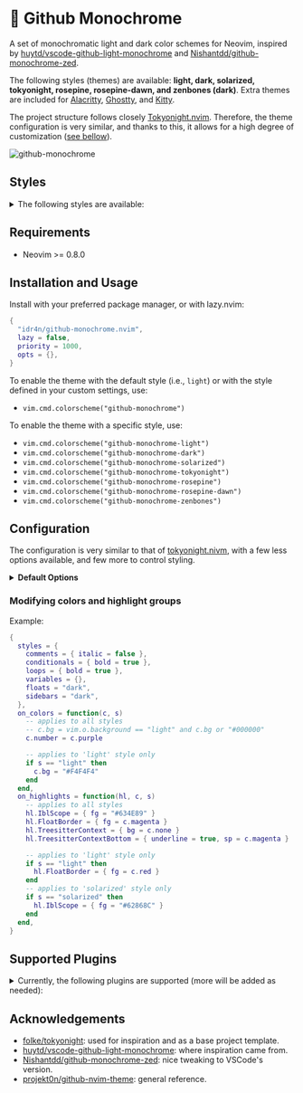 # 🎨 Github Monochrome

A set of monochromatic light and dark color schemes for Neovim, inspired by [huytd/vscode-github-light-monochrome](https://github.com/huytd/vscode-github-light-monochrome) and [Nishantdd/github-monochrome-zed](https://github.com/Nishantdd/github-monochrome-zed).

The following styles (themes) are available: **light, dark, solarized, tokyonight, rosepine, rosepine-dawn, and zenbones (dark)**. Extra themes are included for [Alacritty](https://github.com/alacritty/alacritty), [Ghostty](https://ghostty.org/), and [Kitty](https://github.com/kovidgoyal/kitty).

The project structure follows closely [Tokyonight.nvim](https://github.com/folke/tokyonight.nvim). Therefore, the theme configuration is very similar, and thanks to this, it allows for a high degree of customization ([see bellow](#configuration)).

![github-monochrome](https://github.com/user-attachments/assets/405403ff-a08c-43d4-a05b-b6c6414268ab)


## Styles

<details>
<summary>The following styles are available:</summary>

<br>

<details>
<summary><b>light</b></summary>

![github-monochrome-light](https://github.com/user-attachments/assets/264b9637-3efe-4bfe-9134-da79c906e6e6)

Activate with `vim.cmd.colorscheme("github-monochrome-light")`.

</details>

<details>
<summary><b>dark</b></summary>

![github-monochrome-dark](https://github.com/user-attachments/assets/b73e7004-25c8-453c-a782-c106647538af)

Activate with `vim.cmd.colorscheme("github-monochrome-dark")`.

</details>

<details>
<summary><b>solarized</b></summary>
  
![github-monochrome-solarized](https://github.com/user-attachments/assets/4bc5f9d7-bb12-4aaa-a7cc-28312f9f4bf8)

Activate with `vim.cmd.colorscheme("github-monochrome-solarized")`.

This style is based on [edheltzel/vscode-better-solarized](https://github.com/edheltzel/vscode-better-solarized) and [maxmx03/solarized.nvim](https://github.com/maxmx03/solarized.nvim)

</details>

<details>
<summary><b>rosepine</b></summary>

![github-monochrome-rosepine](https://github.com/user-attachments/assets/902d493c-007e-418c-b1b5-582d1a355379)

Activate with `vim.cmd.colorscheme("github-monochrome-rosepine")`.

This style is based on [rose-pine/neovim](https://github.com/rose-pine/neovim).

</details>

<details>
<summary><b>rosepine-dawn</b></summary>

![github-monochrome-rosepine-dawn](https://github.com/user-attachments/assets/dd57e4b4-9724-47dd-98f8-ee2471ebbc3d)

Activate with `vim.cmd.colorscheme("github-monochrome-rosepine-dawn")`.

This style is based on [rose-pine/neovim](https://github.com/rose-pine/neovim).

</details>

<details>
<summary><b>tokyonight</b></summary>

![github-monochrome-tokyonight](https://github.com/user-attachments/assets/2a97940c-7b93-4ee9-9d0a-6e0299facc0f)

Activate with `vim.cmd.colorscheme("github-monochrome-tokyonight")`

This style is based on [folke/tokyonight.nvim](https://github.com/folke/tokyonight.nvim).

</details>

<details>
<summary><b>zenbones</b></summary>
  
![github-monochrome-zenbones](https://github.com/user-attachments/assets/acc03f23-8926-41ec-8e7c-c26b3dd8a40f)

Activate with `vim.cmd.colorscheme("github-monochrome-zenbones")`

This style is based on [zenbones-theme/zenbones.nvim](https://github.com/zenbones-theme/zenbones.nvim)

</details>
</details>


## Requirements

- Neovim >= 0.8.0

## Installation and Usage

Install with your preferred package manager, or with lazy.nvim:

```lua
{
  "idr4n/github-monochrome.nvim",
  lazy = false,
  priority = 1000,
  opts = {},
}
```

To enable the theme with the default style (i.e., `light`) or with the style defined in your custom settings, use:

- `vim.cmd.colorscheme("github-monochrome")`

To enable the theme with a specific style, use:

- `vim.cmd.colorscheme("github-monochrome-light")`
- `vim.cmd.colorscheme("github-monochrome-dark")`
- `vim.cmd.colorscheme("github-monochrome-solarized")`
- `vim.cmd.colorscheme("github-monochrome-tokyonight")`
- `vim.cmd.colorscheme("github-monochrome-rosepine")`
- `vim.cmd.colorscheme("github-monochrome-rosepine-dawn")`
- `vim.cmd.colorscheme("github-monochrome-zenbones")`

## Configuration

The configuration is very similar to that of [tokyonight.nivm](https://github.com/folke/tokyonight.nvim), with a few less options available, and few more to control styling.

<details>
<summary><b>Default Options</b></summary>

```lua
{
  ---@type "light"|"dark"|"solarized"|"tokyonight"|"rosepine"|"rosepine-dawn"|"zenbones"
  style = "light", -- default style when activating theme with `vim.cmd.colorscheme('github-monochrome')`

  ---@type "light"|"dark"|"solarized"|"tokyonight"|"rosepine"|"rosepine-dawn"|"zenbones"
  alternate_style = "", -- Alternate style when manually changing background. Default is either 'light' or 'dark' style.

  transparent = false,
  terminal_colors = true, -- Configure the colors used when opening a `:terminal`
  lualine_bold = { a = true, b = false, c = false }, -- make lualine sections a, b, or c bold

  styles = {
    comments = { italic = true },
    keywords = { bold = true },
    functions = { bold = true },
    statements = { bold = true }, -- e.g., try/except statements, but also if, for, etc.
    conditionals = { bold = true }, -- e.g., if statements
    loops = { bold = true }, -- e.g., for, while statements
    variables = {},
    floats = "normal", -- "dark", "transparent" or "normal"
    sidebars = "normal", -- "dark", "transparent" or "normal"
  },

  --- You can override specific color groups to use other groups or a hex color
  ---@param colors ColorScheme
  --- @param style? "light"|"dark"|"solarized"|"tokyonight"|"rosepine"|"rosepine-dawn"|"zenbones"
  on_colors = function(colors, style) end,

  --- You can override specific highlights to use other groups or a hex color
  ---@param highlights gm.Highlights
  ---@param colors ColorScheme
  --- @param style? "light"|"dark"|"solarized"|"tokyonight"|"rosepine"|"rosepine-dawn"|"zenbones"
  on_highlights = function(highlights, colors, style) end,

  ---@type table<string, boolean|{enabled:boolean}>
  plugins = {
    -- set to false to manually enable plugins
    -- or set to true and then manually disable plugins
    all = true,
    -- add any plugins that you want to enable/disable from those supported
    -- telescope = false,
    -- ["indent-blankline"] = false
  },
}
```
</details>

### Modifying colors and highlight groups

Example:

```lua
{
  styles = {
    comments = { italic = false },
    conditionals = { bold = true },
    loops = { bold = true },
    variables = {},
    floats = "dark",
    sidebars = "dark",
  },
  on_colors = function(c, s)
    -- applies to all styles
    -- c.bg = vim.o.background == "light" and c.bg or "#000000"
    c.number = c.purple

    -- applies to 'light' style only
    if s == "light" then
      c.bg = "#F4F4F4"
    end
  end,
  on_highlights = function(hl, c, s)
    -- applies to all styles
    hl.IblScope = { fg = "#634E89" }
    hl.FloatBorder = { fg = c.magenta }
    hl.TreesitterContext = { bg = c.none }
    hl.TreesitterContextBottom = { underline = true, sp = c.magenta }

    -- applies to 'light' style only
    if s == "light" then
      hl.FloatBorder = { fg = c.red }
    end
    -- applies to 'solarized' style only
    if s == "solarized" then
      hl.IblScope = { fg = "#62868C" }
    end
  end,
}
```

## Supported Plugins

<details>
<summary>Currently, the following plugins are supported (more will be added as needed):</summary>

(use the name in parenthesis to enable/disable in config)

- blink.cmp (blink)
- bufferline.nvim (bufferline)
- gitsigns.nvim (gitsigns)
- glance.nvim (glance)
- indent-blankline.nvim (indent-blankline)
- mini.icons (mini_icons)
- mini.pick (mini_pick)
- mini.tabline (mini_tabline)
- neo-tree.nvim (neo-tree)
- noice.nvim (noice)
- nvim-cmp (cmp)
- nvim-notify (notify)
- nvim-tree.lua (nvim-tree)
- nvim-treesitter-context (treesitter-context)
- render-markdown.nvim (render-markdown)
- telescope.nvim (telescope)
- snacks indent (snacks_indent)
- snacks picker (snacks_picker)
- vim-illuminate (illuminate)
- visual-whitespace.nvim (visual-whitespace)
- which-key.nvim (which-key)

</details>

## Acknowledgements

- [folke/tokyonight](https://github.com/folke/tokyonight.nvim): used for inspiration and as a base project template.
- [huytd/vscode-github-light-monochrome](https://github.com/huytd/vscode-github-light-monochrome): where inspiration came from.
- [Nishantdd/github-monochrome-zed](https://github.com/Nishantdd/github-monochrome-zed): nice tweaking to VSCode's version.
- [projekt0n/github-nvim-theme](https://github.com/projekt0n/github-nvim-theme): general reference.
